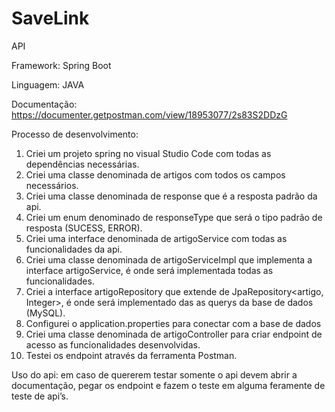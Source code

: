 # SaveLink

API

Framework:  Spring Boot

Linguagem: JAVA 

Documentação: https://documenter.getpostman.com/view/18953077/2s83S2DDzG

Processo de desenvolvimento: 
1.	Criei um projeto spring no visual Studio Code com todas as dependências necessárias.
2.	Criei uma classe denominada de artigos com todos os campos necessários.
3.	Criei uma classe denominada de response que é a resposta padrão da api.
4.	Criei um enum denominado de responseType que será o tipo padrão de resposta (SUCESS, ERROR).
5.	Criei uma interface denominada de artigoService com todas as funcionalidades da api.
6.	Criei uma classe denominada de artigoServiceImpl que implementa a interface artigoService, é onde será implementada todas as funcionalidades.
7.	Criei a interface artigoRepository que extende de JpaRepository<artigo, Integer>, é onde será implementado das as querys da base de dados (MySQL). 
8.	Configurei o application.properties para conectar com a base de dados 
9.	Criei uma classe denominada de artigoController para criar endpoint de acesso as funcionalidades desenvolvidas.
10.	Testei os endpoint através da ferramenta Postman.

Uso do api: em caso de quererem testar somente o api devem abrir a documentação, pegar os endpoint e fazem o teste em alguma feramente de teste de api’s. 
